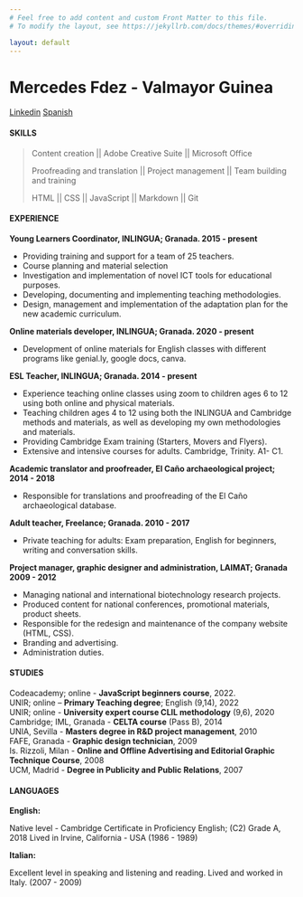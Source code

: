 ```yaml
---
# Feel free to add content and custom Front Matter to this file.
# To modify the layout, see https://jekyllrb.com/docs/themes/#overriding-theme-defaults

layout: default
---
```

# Mercedes Fdez - Valmayor Guinea  

[Linkedin](http://www.linkedin.com/in/mercedes-fdz-valmayor-guinea-00068a1a3)   [Spanish](spanishcv.md)

#### SKILLS 

> Content creation || Adobe Creative Suite || Microsoft Office
>  
> Proofreading and translation || Project management || Team building and training 
> 
> HTML || CSS || JavaScript || Markdown || Git

#### EXPERIENCE 

**Young Learners Coordinator, INLINGUA; Granada. 2015 - present** 

- Providing training and support for a team of 25 teachers.
- Course planning and material selection
- Investigation and implementation of novel ICT tools for educational purposes.
- Developing, documenting and implementing teaching methodologies.
- Design, management and implementation of the adaptation plan for the new academic curriculum. 

**Online materials developer, INLINGUA; Granada. 2020 - present** 

- Development of online materials for English classes with different programs like genial.ly, google docs, canva. 

**ESL Teacher, INLINGUA; Granada. 2014 - present** 

- Experience teaching online classes using zoom to children ages 6 to 12 using both online and physical materials. 
- Teaching children ages 4 to 12 using both the INLINGUA and Cambridge methods and materials, as well as developing my own methodologies and materials. 
- Providing Cambridge Exam training (Starters, Movers and Flyers).
- Extensive and intensive courses for adults. Cambridge, Trinity. A1- C1. 

**Academic translator and proofreader, El Caño archaeological project; 2014 - 2018** 

- Responsible for translations and proofreading of the El Caño archaeological database. 

**Adult teacher, Freelance; Granada. 2010 - 2017** 

- Private teaching for adults: Exam preparation, English for beginners, writing and conversation skills. 

**Project manager, graphic designer and administration, LAIMAT; Granada 2009 - 2012** 

- Managing national and international biotechnology research projects.
- Produced content for national conferences, promotional materials, product sheets. 
- Responsible for the redesign and maintenance of the company website (HTML, CSS). 
- Branding and advertising.
- Administration duties. 

#### STUDIES 

Codeacademy; online - **JavaScript beginners course**, 2022. <br>
UNIR; online – **Primary Teaching degree**; English (9,14), 2022 <br>
UNIR; online - **University expert course CLIL methodology** (9,6), 2020 <br>
Cambridge; IML, Granada - **CELTA course** (Pass B), 2014 <br>
UNIA, Sevilla - **Masters degree in R&D project management**, 2010 <br>
FAFE, Granada - **Graphic design technician**, 2009 <br>
Is. Rizzoli, Milan - **Online and Offline Advertising and Editorial Graphic Technique Course**, 2008 <br>
UCM, Madrid - **Degree in Publicity and Public Relations**, 2007 <br>

#### LANGUAGES 

**English:**

Native level - Cambridge Certificate in Proficiency English; (C2) Grade A, 2018 
Lived in Irvine, California - USA (1986 - 1989) 

**Italian:**

Excellent level in speaking and listening and reading. Lived and worked in Italy. (2007 - 2009) 
   

 


